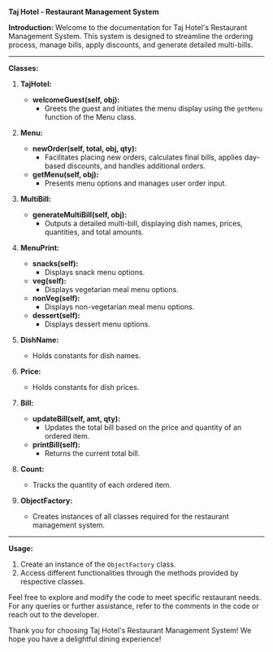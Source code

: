 **Taj Hotel - Restaurant Management System**

**Introduction:**
Welcome to the documentation for Taj Hotel's Restaurant Management System. This system is designed to streamline the ordering process, manage bills, apply discounts, and generate detailed multi-bills.

---

**Classes:**

1. **TajHotel:**
   - **welcomeGuest(self, obj):**
     - Greets the guest and initiates the menu display using the `getMenu` function of the Menu class.

2. **Menu:**
   - **newOrder(self, total, obj, qty):**
     - Facilitates placing new orders, calculates final bills, applies day-based discounts, and handles additional orders.
   - **getMenu(self, obj):**
     - Presents menu options and manages user order input.

3. **MultiBill:**
   - **generateMultiBill(self, obj):**
     - Outputs a detailed multi-bill, displaying dish names, prices, quantities, and total amounts.

4. **MenuPrint:**
   - **snacks(self):**
     - Displays snack menu options.
   - **veg(self):**
     - Displays vegetarian meal menu options.
   - **nonVeg(self):**
     - Displays non-vegetarian meal menu options.
   - **dessert(self):**
     - Displays dessert menu options.

5. **DishName:**
   - Holds constants for dish names.

6. **Price:**
   - Holds constants for dish prices.

7. **Bill:**
   - **updateBill(self, amt, qty):**
     - Updates the total bill based on the price and quantity of an ordered item.
   - **printBill(self):**
     - Returns the current total bill.

8. **Count:**
   - Tracks the quantity of each ordered item.

9. **ObjectFactory:**
   - Creates instances of all classes required for the restaurant management system.

---

**Usage:**
1. Create an instance of the `ObjectFactory` class.
2. Access different functionalities through the methods provided by respective classes.

Feel free to explore and modify the code to meet specific restaurant needs. For any queries or further assistance, refer to the comments in the code or reach out to the developer.

Thank you for choosing Taj Hotel's Restaurant Management System! We hope you have a delightful dining experience!
